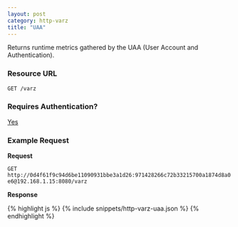 ```yaml
---
layout: post
category: http-varz
title: "UAA"
---
```


Returns runtime metrics gathered by the UAA (User Account and Authentication).

### Resource URL

`GET /varz`

### Requires Authentication?

[Yes](/http-varz/authentication)

### Example Request

**Request**

`GET http://0d4f61f9c94d6be11090931bbe3a1d26:971428266c72b33215700a1874d8a0e6@192.168.1.15:8080/varz`

**Response**

<div class="js example">
{% highlight js %}
{% include snippets/http-varz-uaa.json %}
{% endhighlight %}
</div>